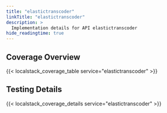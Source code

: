 ```yaml
---
title: "elastictranscoder"
linkTitle: "elastictranscoder"
description: >
  Implementation details for API elastictranscoder
hide_readingtime: true
---
```


## Coverage Overview

{{< localstack_coverage_table service="elastictranscoder" >}}

## Testing Details

{{< localstack_coverage_details service="elastictranscoder" >}}
